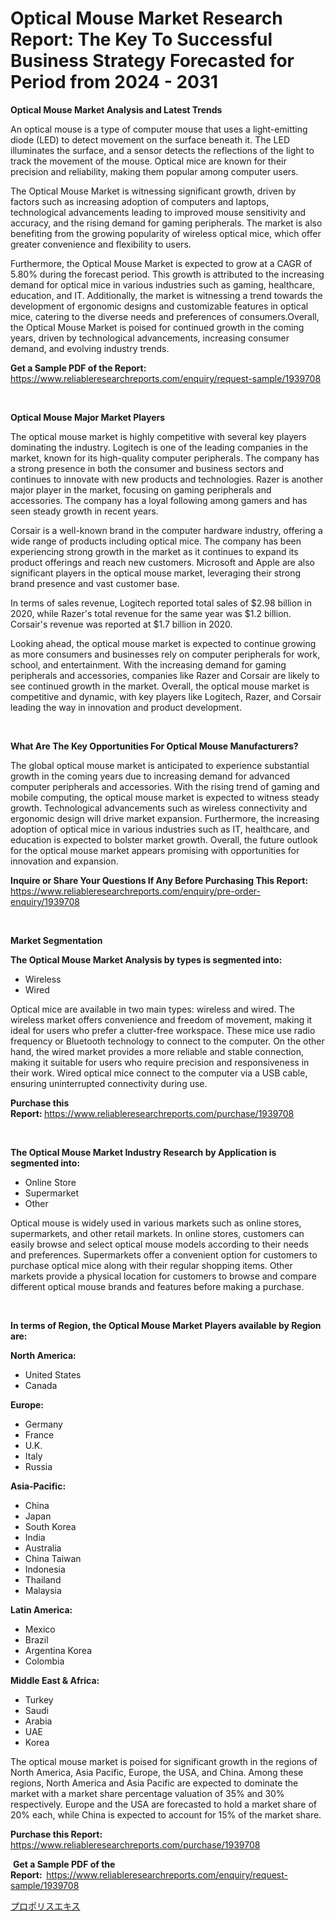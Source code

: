 <p><h1>Optical Mouse Market Research Report: The Key To Successful Business Strategy Forecasted for Period from 2024 - 2031</h1></p><p><strong>Optical Mouse Market Analysis and Latest Trends</strong></p>
<p><p>An optical mouse is a type of computer mouse that uses a light-emitting diode (LED) to detect movement on the surface beneath it. The LED illuminates the surface, and a sensor detects the reflections of the light to track the movement of the mouse. Optical mice are known for their precision and reliability, making them popular among computer users.</p><p>The Optical Mouse Market is witnessing significant growth, driven by factors such as increasing adoption of computers and laptops, technological advancements leading to improved mouse sensitivity and accuracy, and the rising demand for gaming peripherals. The market is also benefiting from the growing popularity of wireless optical mice, which offer greater convenience and flexibility to users.</p><p>Furthermore, the Optical Mouse Market is expected to grow at a CAGR of 5.80% during the forecast period. This growth is attributed to the increasing demand for optical mice in various industries such as gaming, healthcare, education, and IT. Additionally, the market is witnessing a trend towards the development of ergonomic designs and customizable features in optical mice, catering to the diverse needs and preferences of consumers.Overall, the Optical Mouse Market is poised for continued growth in the coming years, driven by technological advancements, increasing consumer demand, and evolving industry trends.</p></p>
<p><strong>Get a Sample PDF of the Report:&nbsp;</strong> <a href="https://www.reliableresearchreports.com/enquiry/request-sample/1939708">https://www.reliableresearchreports.com/enquiry/request-sample/1939708</a></p>
<p>&nbsp;</p>
<p><strong>Optical Mouse Major Market Players</strong></p>
<p><p>The optical mouse market is highly competitive with several key players dominating the industry. Logitech is one of the leading companies in the market, known for its high-quality computer peripherals. The company has a strong presence in both the consumer and business sectors and continues to innovate with new products and technologies. Razer is another major player in the market, focusing on gaming peripherals and accessories. The company has a loyal following among gamers and has seen steady growth in recent years.</p><p>Corsair is a well-known brand in the computer hardware industry, offering a wide range of products including optical mice. The company has been experiencing strong growth in the market as it continues to expand its product offerings and reach new customers. Microsoft and Apple are also significant players in the optical mouse market, leveraging their strong brand presence and vast customer base.</p><p>In terms of sales revenue, Logitech reported total sales of $2.98 billion in 2020, while Razer's total revenue for the same year was $1.2 billion. Corsair's revenue was reported at $1.7 billion in 2020.</p><p>Looking ahead, the optical mouse market is expected to continue growing as more consumers and businesses rely on computer peripherals for work, school, and entertainment. With the increasing demand for gaming peripherals and accessories, companies like Razer and Corsair are likely to see continued growth in the market. Overall, the optical mouse market is competitive and dynamic, with key players like Logitech, Razer, and Corsair leading the way in innovation and product development.</p></p>
<p>&nbsp;</p>
<p><strong>What Are The Key Opportunities For Optical Mouse Manufacturers?</strong></p>
<p><p>The global optical mouse market is anticipated to experience substantial growth in the coming years due to increasing demand for advanced computer peripherals and accessories. With the rising trend of gaming and mobile computing, the optical mouse market is expected to witness steady growth. Technological advancements such as wireless connectivity and ergonomic design will drive market expansion. Furthermore, the increasing adoption of optical mice in various industries such as IT, healthcare, and education is expected to bolster market growth. Overall, the future outlook for the optical mouse market appears promising with opportunities for innovation and expansion.</p></p>
<p><strong>Inquire or Share Your Questions If Any Before Purchasing This Report:</strong> <a href="https://www.reliableresearchreports.com/enquiry/pre-order-enquiry/1939708">https://www.reliableresearchreports.com/enquiry/pre-order-enquiry/1939708</a></p>
<p>&nbsp;</p>
<p><strong>Market Segmentation</strong></p>
<p><strong>The Optical Mouse Market Analysis by types is segmented into:</strong></p>
<p><ul><li>Wireless</li><li>Wired</li></ul></p>
<p><p>Optical mice are available in two main types: wireless and wired. The wireless market offers convenience and freedom of movement, making it ideal for users who prefer a clutter-free workspace. These mice use radio frequency or Bluetooth technology to connect to the computer. On the other hand, the wired market provides a more reliable and stable connection, making it suitable for users who require precision and responsiveness in their work. Wired optical mice connect to the computer via a USB cable, ensuring uninterrupted connectivity during use.</p></p>
<p><strong>Purchase this Report:&nbsp;</strong><a href="https://www.reliableresearchreports.com/purchase/1939708">https://www.reliableresearchreports.com/purchase/1939708</a></p>
<p>&nbsp;</p>
<p><strong>The Optical Mouse Market Industry Research by Application is segmented into:</strong></p>
<p><ul><li>Online Store</li><li>Supermarket</li><li>Other</li></ul></p>
<p><p>Optical mouse is widely used in various markets such as online stores, supermarkets, and other retail markets. In online stores, customers can easily browse and select optical mouse models according to their needs and preferences. Supermarkets offer a convenient option for customers to purchase optical mice along with their regular shopping items. Other markets provide a physical location for customers to browse and compare different optical mouse brands and features before making a purchase.</p></p>
<p>&nbsp;</p>
<p><strong>In terms of Region, the Optical Mouse Market Players available by Region are:</strong></p>
<p>
    <p> <strong> North America: </strong>
        <ul>
            <li>United States</li>
            <li>Canada</li>
        </ul>
        </p> 
    <p> <strong> Europe: </strong>
        <ul>
            <li>Germany</li>
            <li>France</li>
            <li>U.K.</li>
            <li>Italy</li>
            <li>Russia</li>
        </ul>
        </p> 
    <p> <strong> Asia-Pacific: </strong>
        <ul>
            <li>China</li>
            <li>Japan</li>
            <li>South Korea</li>
            <li>India</li>
            <li>Australia</li>
            <li>China Taiwan</li>
            <li>Indonesia</li>
            <li>Thailand</li>
            <li>Malaysia</li>
        </ul>
        </p> 
    <p> <strong> Latin America: </strong>
        <ul>
            <li>Mexico</li>
            <li>Brazil</li>
            <li>Argentina Korea</li>
            <li>Colombia</li>
        </ul>
        </p> 
    <p> <strong> Middle East & Africa: </strong>
        <ul>
            <li>Turkey</li>
            <li>Saudi</li>
            <li>Arabia</li>
            <li>UAE</li>
            <li>Korea</li>
        </ul>
    </p>
    </p>
<p><p>The optical mouse market is poised for significant growth in the regions of North America, Asia Pacific, Europe, the USA, and China. Among these regions, North America and Asia Pacific are expected to dominate the market with a market share percentage valuation of 35% and 30% respectively. Europe and the USA are forecasted to hold a market share of 20% each, while China is expected to account for 15% of the market share.</p></p>
<p><strong>Purchase this Report: </strong><a href="https://www.reliableresearchreports.com/purchase/1939708">https://www.reliableresearchreports.com/purchase/1939708</a></p>
<p>&nbsp;<strong>Get a Sample PDF of the Report:&nbsp;&nbsp;</strong><a href="https://www.reliableresearchreports.com/enquiry/request-sample/1939708">https://www.reliableresearchreports.com/enquiry/request-sample/1939708</a></p>
<p><strong></strong></p>
<p><p><a href="https://github.com/lababdou/Market-Research-Report-List-3/blob/main/74960662738.md">プロポリスエキス</a></p></p>